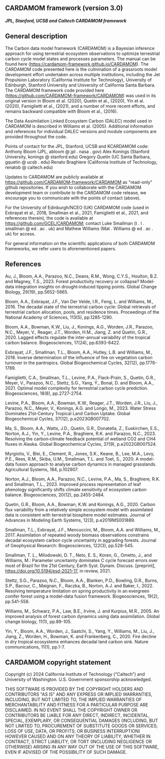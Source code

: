 
## CARDAMOM framework (version 3.0)
#### *JPL, Stanford, UCSB and Caltech CARDAMOM framework*

## General description 

The Carbon data model framework (CARDAMOM) is a Bayesian inference approach for using terrestrial ecosystem observations to optimize terrestrial carbon cycle model states and processes parameters. The manual can be found here (https://cardamom-framework.github.io/CARDAMOM). The CARDAMOM code presented here is the culmination of a grassroots model development effort undertaken across multiple institutions, including the Jet Propulsion Laboratory (California Institute for Technology), University of Edinburgh, Stanford University and University of California Santa Barbara. The CARDAMOM framework code provided here (https://github.com/CARDAMOM-framework/CARDAMOM) was used in its original version in Bloom et al. (2020), Quetin et al., (2020), Yin et al. (2020), Famiglietti et al., (2021), and a number of more recent efforts, and remains backward compatible with Bloom et al., (2016). 

The Data Assimilation Linked Ecosystem Carbon (DALEC) model used in CARDAMOM is described in Williams et al. (2005).  Additional information and references for individual DALEC versions and module components are provided throughout the code.

Points of contact for the JPL, Stanford, UCSB and KCARDAMOM code:
Anthony Bloom (JPL, abloom @ jpl . nasa . gov)
Alex Konings (Stanford University, konings @ stanford.edu)
Gregory Quetin (UC Santa Barbara, gquetin @ ucsb . edu)
Renato Braghiere (California Institute of Technology, renatob @ caltech.edu)

Updates to CARDAMOM  are publicly available at https://github.com/CARDAMOM-framework/CARDAMOM as "read-only" github repositories. If you wish to collaborate with the CARDAMOM development team or contribute to the CARDAMOM code release, we encourage you to communicate with the points of contact (above).

For the University of Edinburgh/NCEO (UK) CARDAMOM code (used in Exbrayat et al., 2018, Smallman et al., 2021, Famiglietti et al., 2021,  and references therein), the code is available at https://github.com/GCEL/CARDAMOM; contact Luke Smallman (t . l . smallman @ ed . ac . uk) and Mathew Williams (Mat . Williams @ ed . ac . uk) for access.

For general information on the scientific applications of both CARDAMOM frameworks, we refer users to aforementioned papers. 

## References

Au, J., Bloom, A.A., Parazoo, N.C., Deans, R.M., Wong, C.Y.S., Houlton, B.Z. and Magney, T.S., 2023. Forest productivity recovery or collapse? Model‐data integration insights on drought‐induced tipping points. Global Change Biology, 29(19), pp.5652-5665.

Bloom, A.A., Exbrayat, J.F., Van Der Velde, I.R., Feng, L. and Williams, M., 2016. The decadal state of the terrestrial carbon cycle: Global retrievals of terrestrial carbon allocation, pools, and residence times. Proceedings of the National Academy of Sciences, 113(5), pp.1285-1290.

Bloom, A.A., Bowman, K.W., Liu, J., Konings, A.G., Worden, J.R., Parazoo, N.C., Meyer, V., Reager, J.T., Worden, H.M., Jiang, Z. and Quetin, G.R., 2020. Lagged effects regulate the inter-annual variability of the tropical carbon balance. Biogeosciences, 17(24), pp.6393-6422.

Exbrayat, J.F., Smallman, T.L., Bloom, A.A., Hutley, L.B. and Williams, M., 2018. Inverse determination of the influence of fire on vegetation carbon turnover in the pantropics. Global Biogeochemical Cycles, 32(12), pp.1776-1789.

Famiglietti, C.A., Smallman, T.L., Levine, P.A., Flack-Prain, S., Quetin, G.R., Meyer, V., Parazoo, N.C., Stettz, S.G., Yang, Y., Bonal, D. and Bloom, A.A., 2021. Optimal model complexity for terrestrial carbon cycle prediction. Biogeosciences, 18(8), pp.2727-2754.

Levine, P.A., Bloom, A.A., Bowman, K.W., Reager, J.T., Worden, J.R., Liu, J., Parazoo, N.C., Meyer, V., Konings, A.G. and Longo, M., 2023. Water Stress Dominates 21st‐Century Tropical Land Carbon Uptake. Global Biogeochemical Cycles, 37(12), p.e2023GB007702.

Ma, S., Bloom, A.A., Watts, J.D., Quetin, G.R., Donatella, Z., Euskirchen, E.S., Norton, A.J., Yin, Y., Levine, P.A., Braghiere, R.K. and Parazoo, N.C., 2023. Resolving the carbon‐climate feedback potential of wetland CO2 and CH4 fluxes in Alaska. Global Biogeochemical Cycles, 37(9), p.e2022GB007524.

Myrgiotis, V., Blei, E., Clement, R., Jones, S.K., Keane, B., Lee, M.A., Levy, P.E., Rees, R.M., Skiba, U.M., Smallman, T.L. and Toet, S., 2020. A model-data fusion approach to analyse carbon dynamics in managed grasslands. Agricultural Systems, 184, p.102907.

Norton, A.J., Bloom, A.A., Parazoo, N.C., Levine, P.A., Ma, S., Braghiere, R.K. and Smallman, T.L., 2023. Improved process representation of leaf phenology significantly shifts climate sensitivity of ecosystem carbon balance. Biogeosciences, 20(12), pp.2455-2484.

Quetin, G.R., Bloom, A.A., Bowman, K.W. and Konings, A.G., 2020. Carbon flux variability from a relatively simple ecosystem model with assimilated data is consistent with terrestrial biosphere model estimates. Journal of Advances in Modeling Earth Systems, 12(3), p.e2019MS001889.

Smallman, T.L., Exbrayat, J.F., Mencuccini, M., Bloom, A.A. and Williams, M., 2017. Assimilation of repeated woody biomass observations constrains decadal ecosystem carbon cycle uncertainty in aggrading forests. Journal of Geophysical Research: Biogeosciences, 122(3), pp.528-545.

Smallman, T. L., Milodowski, D. T., Neto, E. S., Koren, G., Ometto, J., and Williams, M.: Parameter uncertainty dominates C cycle forecast errors over most of Brazil for the 21st Century, Earth Syst. Dynam. Discuss. [preprint], https://doi.org/10.5194/esd-2021-17, in review, 2021. 

Stettz, S.G., Parazoo, N.C., Bloom, A.A., Blanken, P.D., Bowling, D.R., Burns, S.P., Bacour, C., Maignan, F., Raczka, B., Norton, A.J. and Baker, I., 2022. Resolving temperature limitation on spring productivity in an evergreen conifer forest using a model–data fusion framework. Biogeosciences, 19(2), pp.541-558.

Williams, M., Schwarz, P.A., Law, B.E., Irvine, J. and Kurpius, M.R., 2005. An improved analysis of forest carbon dynamics using data assimilation. Global change biology, 11(1), pp.89-105.

Yin, Y., Bloom, A.A., Worden, J., Saatchi, S., Yang, Y., Williams, M., Liu, J., Jiang, Z., Worden, H., Bowman, K. and Frankenberg, C., 2020. Fire decline in dry tropical ecosystems enhances decadal land carbon sink. Nature communications, 11(1), pp.1-7.


## CARDAMOM copyright statement
Copyright  (c) 2024 California  Institute  of Technology (“Caltech”) and University of Washington. U.S. Government  sponsorship acknowledged.

THIS SOFTWARE IS PROVIDED BY THE COPYRIGHT HOLDERS AND CONTRIBUTORS "AS IS" AND ANY EXPRESS OR IMPLIED WARRANTIES, INCLUDING, BUT NOT LIMITED  TO, THE IMPLIED WARRANTIES OF MERCHANTABILITY AND FITNESS FOR A PARTICULAR PURPOSE ARE DISCLAIMED. IN NO EVENT SHALL THE COPYRIGHT OWNER OR CONTRIBUTORS BE LIABLE FOR ANY DIRECT, INDIRECT, INCIDENTAL, SPECIAL, EXEMPLARY, OR CONSEQUENTIAL DAMAGES (INCLUDING, BUT NOT LIMITED  TO, PROCUREMENT OF SUBSTITUTE GOODS OR SERVICES; LOSS OF USE, DATA, OR PROFITS; OR BUSINESS INTERRUPTION) HOWEVER CAUSED AND ON ANY THEORY OF LIABILITY, WHETHER IN CONTRACT, STRICT LIABILITY, OR TORT (INCLUDING  NEGLIGENCE OR OTHERWISE) ARISING IN ANY WAY OUT OF THE USE OF THIS  SOFTWARE, EVEN IF ADVISED OF THE POSSIBILITY OF SUCH DAMAGE.
